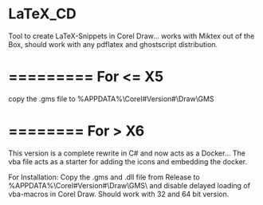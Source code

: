 LaTeX_CD
========

Tool to create LaTeX-Snippets in Corel Draw... works with Miktex out of the Box, should work with any pdflatex and ghostscript distribution.

=========
For <= X5
=========
copy the .gms file to %APPDATA%\Corel\#Version#\Draw\GMS


========
For > X6
========

This version is a complete rewrite in C# and now acts as a Docker...
The vba file acts as a starter for adding the icons and embedding the docker.

For Installation: Copy the .gms and .dll file from Release to %APPDATA%\Corel\#Version#\Draw\GMS\ and disable delayed loading of vba-macros in Corel Draw.
Should work with 32 and 64 bit version.
